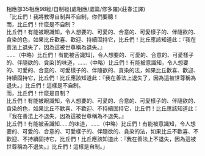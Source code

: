 相應部35相應98經/自制經(處相應/處篇/修多羅)(莊春江譯)  
「比丘們！我將教導自制與不自制，你們要聽！  
而，比丘們！什麼是不自制？  
比丘們！有能被眼識知，令人想要的、可愛的、合意的、可愛樣子的、伴隨欲的、貪染的色，如果比丘歡喜、歡迎、持續固持它，比丘們！比丘應該知道此：『我在善法上退失了，因為這被世尊稱為退失。』  
……（中略）比丘們！有能被舌識知[，令人想要的、可愛的、合意的、可愛樣子的、伴隨欲的、貪染]的味道，……（中略）比丘們！有能被意識知，令人想要的、可愛的、合意的、可愛樣子的、伴隨欲的、貪染的法，如果比丘歡喜、歡迎、持續固持它，比丘們！比丘應該知道此：『我在善法上退失了，因為這被世尊稱為退失。』比丘們！這樣是不自制。  
而，比丘們！什麼是自制？  
比丘們！有能被眼識知，令人想要的、可愛的、合意的、可愛樣子的、伴隨欲的、貪染的色，如果比丘不歡喜、不歡迎、不持續固持它，比丘們！比丘應該知道此：『我在善法上不退失，因為這被世尊稱為不退失。』  
比丘們！有能被舌識知……的味道，……（中略）比丘們！有能被意識知，令人想要的、可愛的、合意的、可愛樣子的、伴隨欲的、貪染的法，如果比丘不歡喜、不歡迎、不持續固持它，比丘們！比丘應該知道此：『我在善法上不退失，因為這被世尊稱為不退失。』比丘們！這樣是自制。」  
  
  
